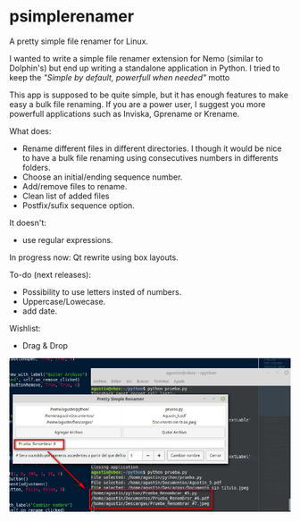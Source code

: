 # psimplerenamer
A pretty simple file renamer for Linux.

I wanted to write a simple file renamer extension for Nemo (similar to Dolphin's) but end up writing a standalone application in Python.
I tried to keep the <i>"Simple by default, powerfull when needed"</i> motto

This app is supposed to be quite simple, but it has enough features to make easy a bulk file renaming.
If you are a power user, I suggest you more powerfull applications such as Inviska, Gprename or Krename.

What does:
- Rename different files in different directories. I though it would be nice to have a bulk file renaming using consecutives numbers in differents folders.
- Choose an initial/ending sequence number.
- Add/remove files to rename.
- Clean list of added files
- Postfix/sufix sequence option.

It doesn't:
- use regular expressions. 

In progress now: Qt rewrite using box layouts.

To-do (next releases):
- Possibility to use letters insted of numbers.
- Uppercase/Lowecase.
- add date.

Wishlist:
- Drag & Drop

<img src="https://github.com/akanashiro/psimplerenamer/blob/master/psimplerenamer.png">
